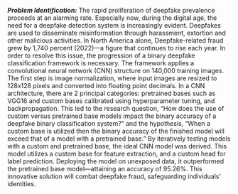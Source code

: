 ***Problem Identification:***
The rapid proliferation of deepfake prevalence proceeds at an alarming rate. Especially now, during the digital age, the need for a deepfake detection system is increasingly evident. Deepfakes are used to disseminate misinformation through harassment, extortion and other malicious activities. In North America alone, Deepfake-related fraud grew by 1,740 percent (2022)—a figure that continues to rise each year. In order to resolve this issue, the progression of a binary deepfake classification framework is necessary. The framework applies a convolutional neural network (CNN) structure on 140,000 training images. The first step is image normalization, where input images are resized to 128x128 pixels and converted into floating point decimals. In a CNN architecture, there are 2 principal categories: pretrained bases such as VGG16 and custom bases calibrated using hyperparameter tuning, and backpropagation. This led to the research question, “How does the use of custom versus pretrained base models impact the binary accuracy of a deepfake binary classification system?” and  the hypothesis, “When a custom base is utilized then the binary accuracy of the finished model will exceed that of a model with a pretrained base.” By iteratively testing models with a custom and pretrained base, the ideal CNN model was derived. This model utilizes a custom base for feature extraction, and a custom head for label prediction. Deploying the model on unexposed data, it outperformed the pretrained base model—attaining an accuracy of 95.26%. This innovative solution will combat deepfake fraud, safeguarding individuals’ identities.
